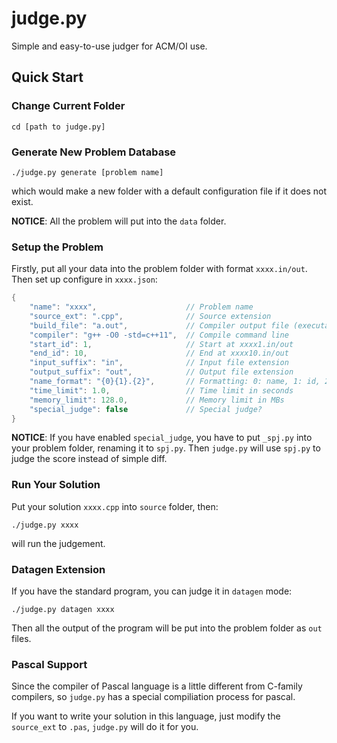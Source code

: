 # judge.py
Simple and easy-to-use judger for ACM/OI use.

## Quick Start
### Change Current Folder

```
cd [path to judge.py]
```

### Generate New Problem Database

```
./judge.py generate [problem name]
```

which would make a new folder with a default configuration file if it does not exist.

**NOTICE**: All the problem will put into the `data` folder.

### Setup the Problem
Firstly, put all your data into the problem folder with format `xxxx.in/out`.
Then set up configure in `xxxx.json`:

```c
{
    "name": "xxxx",                    // Problem name
    "source_ext": ".cpp",              // Source extension
    "build_file": "a.out",             // Compiler output file (executable)
    "compiler": "g++ -O0 -std=c++11",  // Compile command line
    "start_id": 1,                     // Start at xxxx1.in/out
    "end_id": 10,                      // End at xxxx10.in/out
    "input_suffix": "in",              // Input file extension
    "output_suffix": "out",            // Output file extension
    "name_format": "{0}{1}.{2}",       // Formatting: 0: name, 1: id, 2:in/out
    "time_limit": 1.0,                 // Time limit in seconds
    "memory_limit": 128.0,             // Memory limit in MBs
    "special_judge": false             // Special judge?
}
```

**NOTICE**: If you have enabled `special_judge`, you have to put `_spj.py` into your problem folder, renaming it to `spj.py`. Then `judge.py` will use `spj.py` to judge the score instead of simple diff.

### Run Your Solution
Put your solution `xxxx.cpp` into `source` folder, then:

```
./judge.py xxxx
```

will run the judgement.

### Datagen Extension
If you have the standard program, you can judge it in `datagen` mode:

```
./judge.py datagen xxxx
```

Then all the output of the program will be put into the problem folder as `out` files.

### Pascal Support
Since the compiler of Pascal language is a little different from C-family compilers, so `judge.py` has a special compiliation process for pascal.

If you want to write your solution in this language, just modify the `source_ext` to `.pas`, `judge.py` will do it for you.
